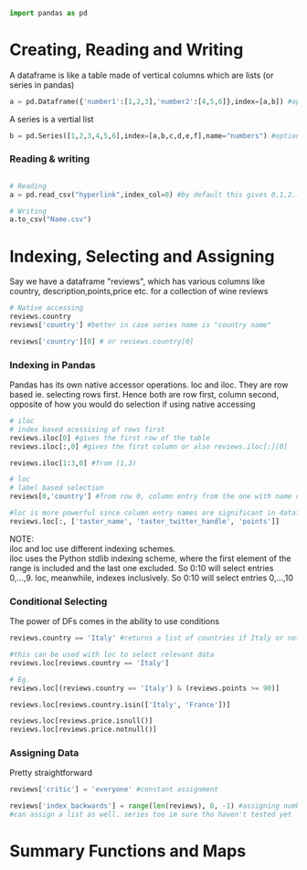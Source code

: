 ```python
import pandas as pd
```

# Creating, Reading and Writing

A dataframe is like a table made of vertical columns which are lists (or series in pandas)	
```python
a = pd.Dataframe({'number1':[1,2,3],'number2':[4,5,6]},index=[a,b]) #options in Dataframe

```
A series is a vertial list
```python
b = pd.Series([1,2,3,4,5,6],index=[a,b,c,d,e,f],name="numbers") #options in Series
```

### Reading & writing
```python

# Reading
a = pd.read_csv("hyperlink",index_col=0) #by default this gives 0,1,2... but with index_col we can specify which column from our data we want to choose

# Writing
a.to_csv("Name.csv")
```

# Indexing, Selecting and Assigning

Say we have a dataframe "reviews", which has various columns like country, description,points,price etc. for a collection of wine reviews

```python
# Native accessing
reviews.country
reviews['country'] #better in case series name is "country name"

reviews['country'][0] # or reviews.country[0]
```

### Indexing in Pandas
Pandas has its own native accessor operations. loc and iloc. They are row based ie. selecting rows first. Hence both are row first, column second, opposite of how you would do selection if using native accessing

```python
# iloc
# index based acessising of rows first
reviews.iloc[0] #gives the first row of the table
reviews.iloc[:,0] #gives the first column or also reviews.iloc[:][0]

reviews.iloc[1:3,0] #from [1,3) 
```

```python
# loc
# label based selection
reviews[0,'country'] #from row 0, column entry from the one with name country

#loc is more powerful since column entry names are significant in dataframes, Eg.
reviews.loc[:, ['taster_name', 'taster_twitter_handle', 'points']]
```
NOTE:	
iloc and loc use different indexing schemes.	
iloc uses the Python stdlib indexing scheme, where the first element of the range is included and the last one excluded. So 0:10 will select entries 0,...,9. loc, meanwhile, indexes inclusively. So 0:10 will select entries 0,...,10

### Conditional Selecting
The power of DFs comes in the ability to use conditions
```python
reviews.country == 'Italy' #returns a list of countries if Italy or not according to index.

#this can be used with loc to select relevant data
reviews.loc[reviews.country == 'Italy']

# Eg.
reviews.loc[(reviews.country == 'Italy') & (reviews.points >= 90)]

reviews.loc[reviews.country.isin(['Italy', 'France'])]

reviews.loc[reviews.price.isnull()]
reviews.loc[reviews.price.notnull()]
```

### Assigning Data
Pretty straightforward
```python
reviews['critic'] = 'everyone' #constant assignment

reviews['index_backwards'] = range(len(reviews), 0, -1) #assigning numbers
#can assign a list as well. series too im sure tho haven't tested yet
```
# Summary Functions and Maps










